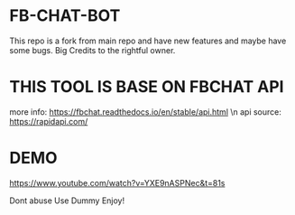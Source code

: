 # FB-CHAT-BOT
This repo is a fork from main repo and have new features and maybe have some bugs. Big Credits to the rightful owner.


# THIS TOOL IS BASE ON FBCHAT API
more info: https://fbchat.readthedocs.io/en/stable/api.html \n
api source: https://rapidapi.com/

# DEMO
https://www.youtube.com/watch?v=YXE9nASPNec&t=81s


Dont abuse
Use Dummy
Enjoy!

